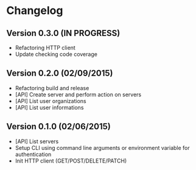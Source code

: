Changelog
===========

Version 0.3.0 (IN PROGRESS)
---------------------------------

- Refactoring HTTP client
- Update checking code coverage

Version 0.2.0 (02/09/2015)
--------------------------------

- Refactoring build and release
- [API] Create server and perform action on servers
- [API] List user organizations
- [API] List user informations

Version 0.1.0 (02/06/2015)
--------------------------------

- [API] List servers
- Setup CLI using command line arguments or environment variable
  for authentication
- Init HTTP client (GET/POST/DELETE/PATCH)

